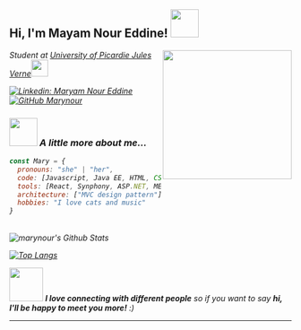 <h2> Hi, I'm Mayam Nour Eddine! <img src="https://media.giphy.com/media/mGcNjsfWAjY5AEZNw6/giphy.gif" width="50"></h2>
<img align='right' src="https://img.freepik.com/free-vector/cute-girl-working-computer-cartoon-vector-icon-illustration-people-technology-icon-concept-isolated-premium-vector-flat-cartoon-style_138676-1444.jpg" width="230">
<p><em>Student at <a href="https://www.u-picardie.fr/universite-de-picardie-jules-verne-290591.kjsp">University of Picardie Jules Verne</a><img src="https://media.giphy.com/media/fYSnHlufseco8Fh93Z/giphy.gif" width="30"></br>

[![Linkedin: Maryam Nour Eddine](https://img.shields.io/badge/-Maryam-blue?style=flat-square&logo=Linkedin&logoColor=white&link=https://www.linkedin.com/in/maryam-nour-eddine-749450202/)](https://www.linkedin.com/in/maryam-nour-eddine-749450202/)
[![GitHub Marynour](https://img.shields.io/github/followers/thaiane?label=follow&style=social)](https://github.com/marynour)


### <img src="https://media.giphy.com/media/VgCDAzcKvsR6OM0uWg/giphy.gif" width="50"> A little more about me...  

```javascript
const Mary = {
  pronouns: "she" | "her",
  code: [Javascript, Java EE, HTML, CSS, PHP, Python, Java, XML,SQL],
  tools: [React, Synphony, ASP.NET, MERISE, UML, Tensorflow, Pandas],
  architecture: ["MVC design pattern"],
  hobbies: "I love cats and music"
}
```
 </br>
 
<img align="center" src="https://github-readme-stats.vercel.app/api?username=marynour&include_all_commits=true&count_private=true&show_icons=true&line_height=20&title_color=7A7ADB&icon_color=2234AE&text_color=D3D3D3&bg_color=0,000000,130F40" alt="marynour's Github Stats">

</br>

[![Top Langs](https://github-readme-stats.vercel.app/api/top-langs/?username=marynour&layout=compact&text_color=daf7dc&bg_color=151515)](https://github.com/marynour/github-readme-stats)
</br>

<img src="https://media.giphy.com/media/LnQjpWaON8nhr21vNW/giphy.gif" width="60"> <em><b>I love connecting with different people</b> so if you want to say <b>hi, I'll be happy to meet you more!</b> :)</em>

---
